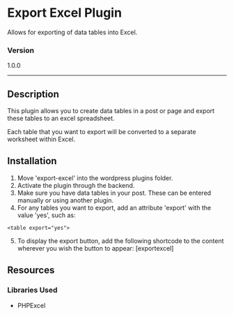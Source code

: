 # Export Excel Plugin

Allows for exporting of data tables into Excel.

### Version

1.0.0

---

## Description

This plugin allows you to create data tables in a post or page and export these tables to an excel spreadsheet.

Each table that you want to export will be converted to a separate worksheet within Excel.

## Installation

1. Move 'export-excel' into the wordpress plugins folder.
2. Activate the plugin through the backend.
3. Make sure you have data tables in your post.  These can be entered manually or using another plugin.
4. For any tables you want to export, add an attribute 'export' with the value 'yes', such as: 
```
<table export="yes">
```
5. To display the export button, add the following shortcode to the content wherever you wish the button to appear: [exportexcel]

## Resources

### Libraries Used

* PHPExcel

